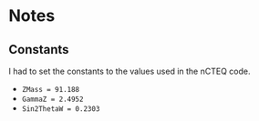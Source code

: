 # Notes

## Constants

I had to set the constants to the values used in the nCTEQ code.

- `ZMass = 91.188`
- `GammaZ = 2.4952`
- `Sin2ThetaW = 0.2303`